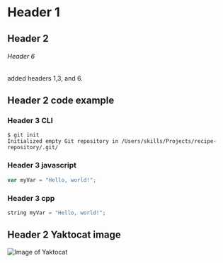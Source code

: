 # Header 1
## Header 2
###### Header 6
added headers 1,3, and 6.
## Header 2 code example 
### Header 3 CLI
```
$ git init
Initialized empty Git repository in /Users/skills/Projects/recipe-repository/.git/
```
### Header 3 javascript
``` javascript
var myVar = "Hello, world!";
```
### Header 3 cpp
``` cpp
string myVar = "Hello, world!";
``` 
## Header 2 Yaktocat image
![Image of Yaktocat](https://octodex.github.com/images/yaktocat.png)
